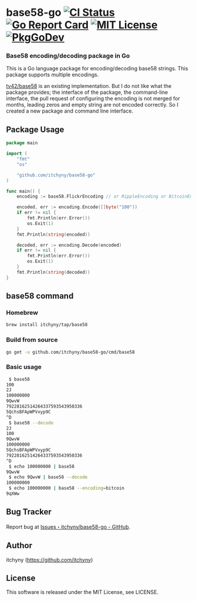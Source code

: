 # base58-go [![CI Status][ci-badge]][ci-url] [![Go Report Card][goreportcard-badge]][goreportcard-url] [![MIT License][license-badge]][license-url] [![PkgGoDev][pkggodev-badge]][pkggodev-url]

### Base58 encoding/decoding package in Go
This is a Go language package for encoding/decoding base58 strings.
This package supports multiple encodings.

[tv42/base58](https://github.com/tv42/base58) is an existing implementation.
But I do not like what the package provides; the interface of the package,
the command-line interface, the pull request of configuring the encoding
is not merged for months, leading zeros and empty string are not encoded
correctly. So I created a new package and command line interface.

## Package Usage
```go
package main

import (
	"fmt"
	"os"

	"github.com/itchyny/base58-go"
)

func main() {
	encoding := base58.FlickrEncoding // or RippleEncoding or BitcoinEncoding

	encoded, err := encoding.Encode([]byte("100"))
	if err != nil {
		fmt.Println(err.Error())
		os.Exit(1)
	}
	fmt.Println(string(encoded))

	decoded, err := encoding.Decode(encoded)
	if err != nil {
		fmt.Println(err.Error())
		os.Exit(1)
	}
	fmt.Println(string(decoded))
}
```

## base58 command
### Homebrew
```sh
brew install itchyny/tap/base58
```

### Build from source
```bash
go get -u github.com/itchyny/base58-go/cmd/base58
```

### Basic usage
```sh
 $ base58
100
2J
100000000
9QwvW
79228162514264337593543950336
5QchsBFApWPVxyp9C
^D
 $ base58 --decode
2J
100
9QwvW
100000000
5QchsBFApWPVxyp9C
79228162514264337593543950336
^D
 $ echo 100000000 | base58
9QwvW
 $ echo 9QwvW | base58 --decode
100000000
 $ echo 100000000 | base58 --encoding=bitcoin
9qXWw
```

## Bug Tracker
Report bug at [Issues・itchyny/base58-go - GitHub](https://github.com/itchyny/base58-go/issues).

## Author
itchyny (https://github.com/itchyny)

## License
This software is released under the MIT License, see LICENSE.

[ci-url]: https://github.com/itchyny/base58-go/actions
[ci-badge]: https://github.com/itchyny/base58-go/workflows/CI/badge.svg
[goreportcard-url]: https://goreportcard.com/report/github.com/itchyny/base58-go
[goreportcard-badge]: https://goreportcard.com/badge/github.com/itchyny/base58-go
[license-url]: https://github.com/itchyny/base58-go/blob/master/LICENSE
[license-badge]: http://img.shields.io/badge/license-MIT-blue.svg
[pkggodev-url]: https://pkg.go.dev/github.com/itchyny/base58-go
[pkggodev-badge]: https://pkg.go.dev/badge/github.com/itchyny/base58-go

